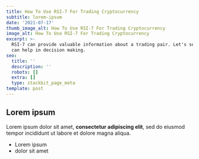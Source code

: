 ```yaml
---
title: How To Use RSI-7 For Trading Cryptocurrency
subtitle: lorem-ipsum
date: '2021-07-17'
thumb_image_alt: How To Use RSI-7 For Trading Cryptocurrency
image_alt: How To Use RSI-7 For Trading Cryptocurrency
excerpt: >-
  RSI-7 can provide valuable information about a trading pair. Let's see how it
  can help in decision making.
seo:
  title: ''
  description: ''
  robots: []
  extra: []
  type: stackbit_page_meta
template: post
---
```

## Lorem ipsum

Lorem ipsum dolor sit amet, **consectetur adipiscing elit**, sed do eiusmod tempor incididunt ut labore et dolore magna aliqua.

- Lorem ipsum
- dolor sit amet